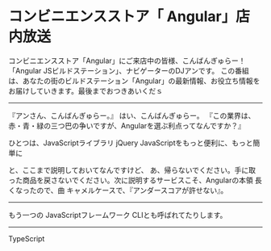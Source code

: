 # コンビニエンスストア「	Angular」店内放送

コンビニエンスストア「Angular」にご来店中の皆様、こんばんぎゅらー！　「Angular JSビルドステーション」、ナビゲーターのDJアンです。
この番組は、あなたの街のビルドステーション「Angular」の最新情報、お役立ち情報をお届けしていきます。最後までおつきあいくだｓ

----

『アンさん、こんばんぎゅらー。』
はい、こんばんぎゅらー。
『この業界は、赤・青・緑の三つ巴の争いですが、Angularを選ぶ利点ってなんですか？』

ひとつは、JavaScriptライブラリ
jQuery
JavaScriptをもっと便利に、もっと簡単に


と、ここまで説明しておいてなんですけど、
あ、帰らないでください。手に取った商品を戻さないでください。次に説明するサービスこそ、Angularの本領
長くなったので、曲
キャメルケースで、『アンダースコアが許せない』。

----

もう一つの
JavaScriptフレームワーク
CLIとも呼ばれてたりします。

----

TypeScript
<!--stackedit_data:
eyJoaXN0b3J5IjpbLTE1NDY0NTgyNDMsLTEyNzIzMDE4ODUsLT
kxNzU1MzM5NiwtMTU5MDQ0MzgzN119
-->